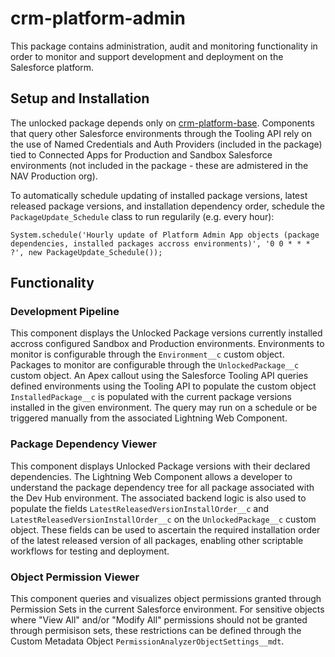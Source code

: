 # crm-platform-admin

This package contains administration, audit and monitoring functionality in order to monitor and support development and
deployment on the Salesforce platform.

## Setup and Installation

The unlocked package depends only on [crm-platform-base](https://github.com/navikt/crm-platform-base). Components
that query other Salesforce environments through the Tooling API rely on the use of Named Credentials and Auth Providers
(included in the package) tied to Connected Apps for Production and Sandbox Salesforce environments (not included in the
package - these are admistered in the NAV Production org).

To automatically schedule updating of installed package versions, latest released package versions, and installation
dependency order, schedule the `PackageUpdate_Schedule` class to run regularily (e.g. every hour):

```
System.schedule('Hourly update of Platform Admin App objects (package dependencies, installed packages accross environments)', '0 0 * * * ?', new PackageUpdate_Schedule());
```

## Functionality

### Development Pipeline

This component displays the Unlocked Package versions currently installed accross configured Sandbox and Production
environments. Environments to monitor is configurable through the `Environment__c` custom object. Packages to monitor
are configurable through the `UnlockedPackage__c` custom object. An Apex callout using the Salesforce Tooling API queries
defined environments using the Tooling API to populate the custom object `InstalledPackage__c` is populated
with the current package versions installed in the given environment. The query may run on a schedule or be triggered
manually from the associated Lightning Web Component.

### Package Dependency Viewer

This component displays Unlocked Package versions with their declared dependencies. The Lightning Web Component allows
a developer to understand the package dependency tree for all package associated with the Dev Hub environment.
The associated backend logic is also used to populate the fields `LatestReleasedVersionInstallOrder__c` and
`LatestReleasedVersionInstallOrder__c` on the `UnlockedPackage__c` custom object. These fields can be used to
ascertain the required installation order of the latest released version of all packages, enabling other scriptable
workflows for testing and deployment.

### Object Permission Viewer

This component queries and visualizes object permissions granted through Permission Sets in the current Salesforce
environment. For sensitive objects where "View All" and/or "Modify All" permissions should not be granted through
permisison sets, these restrictions can be defined through the Custom Metadata Object
`PermissionAnalyzerObjectSettings__mdt`.
